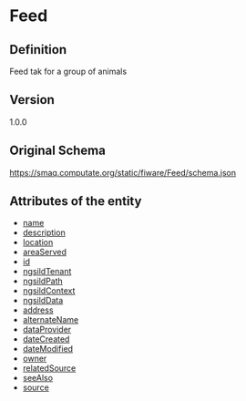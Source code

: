 # Feed

## Definition
Feed tak for a group of animals

## Version
1.0.0

## Original Schema
https://smaq.computate.org/static/fiware/Feed/schema.json

## Attributes of the entity

- [name](https://smaq.computate.org/static/fiware/Feed/attributes/name.md)
- [description](https://smaq.computate.org/static/fiware/Feed/attributes/description.md)
- [location](https://smaq.computate.org/static/fiware/Feed/attributes/location.md)
- [areaServed](https://smaq.computate.org/static/fiware/Feed/attributes/areaServed.md)
- [id](https://smaq.computate.org/static/fiware/Feed/attributes/id.md)
- [ngsildTenant](https://smaq.computate.org/static/fiware/Feed/attributes/ngsildTenant.md)
- [ngsildPath](https://smaq.computate.org/static/fiware/Feed/attributes/ngsildPath.md)
- [ngsildContext](https://smaq.computate.org/static/fiware/Feed/attributes/ngsildContext.md)
- [ngsildData](https://smaq.computate.org/static/fiware/Feed/attributes/ngsildData.md)
- [address](https://smaq.computate.org/static/fiware/Feed/attributes/address.md)
- [alternateName](https://smaq.computate.org/static/fiware/Feed/attributes/alternateName.md)
- [dataProvider](https://smaq.computate.org/static/fiware/Feed/attributes/dataProvider.md)
- [dateCreated](https://smaq.computate.org/static/fiware/Feed/attributes/dateCreated.md)
- [dateModified](https://smaq.computate.org/static/fiware/Feed/attributes/dateModified.md)
- [owner](https://smaq.computate.org/static/fiware/Feed/attributes/owner.md)
- [relatedSource](https://smaq.computate.org/static/fiware/Feed/attributes/relatedSource.md)
- [seeAlso](https://smaq.computate.org/static/fiware/Feed/attributes/seeAlso.md)
- [source](https://smaq.computate.org/static/fiware/Feed/attributes/source.md)
